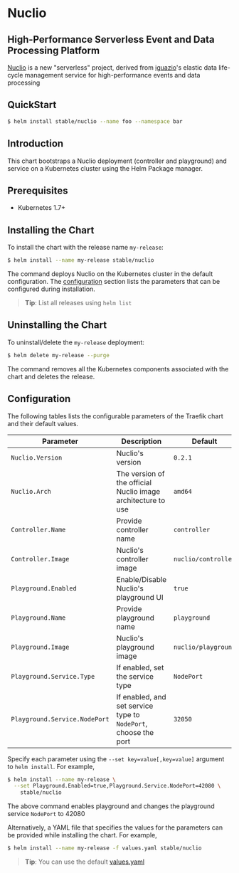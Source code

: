 # Nuclio

##  High-Performance Serverless Event and Data Processing Platform

[Nuclio](https://nuclio.io) is a new "serverless" project, derived from [iguazio](https://iguazio.com)'s elastic data life-cycle management service for high-performance events and data processing

## QuickStart

```bash
$ helm install stable/nuclio --name foo --namespace bar
```

## Introduction

This chart bootstraps a Nuclio deployment (controller and playground) and service on a Kubernetes cluster using the Helm Package manager.

## Prerequisites

- Kubernetes 1.7+

## Installing the Chart

To install the chart with the release name `my-release`:

```bash
$ helm install --name my-release stable/nuclio
```

The command deploys Nuclio on the Kubernetes cluster in the default configuration. The [configuration](#configuration) section lists the parameters that can be configured during installation.

> **Tip**: List all releases using `helm list`

## Uninstalling the Chart

To uninstall/delete the `my-release` deployment:

```bash
$ helm delete my-release --purge
```

The command removes all the Kubernetes components associated with the chart and deletes the release.

## Configuration
The following tables lists the configurable parameters of the Traefik chart and their default values.

| Parameter                       | Description                                                          | Default                                   |
| ------------------------------- | -------------------------------------------------------------------- | ----------------------------------------- |
| `Nuclio.Version`                | Nuclio's version                                                     | `0.2.1`                                   |
| `Nuclio.Arch`                   | The version of the official Nuclio image architecture to use         | `amd64`                                   |
| `Controller.Name`               | Provide controller name                                              | `controller`                              |
| `Controller.Image`              | Nuclio's controller image                                            | `nuclio/controller`                       |
| `Playground.Enabled`            | Enable/Disable Nuclio's playground UI                                | `true`                                    |
| `Playground.Name`               | Provide playground name                                              | `playground`                              |
| `Playground.Image`              | Nuclio's playground image                                            | `nuclio/playground`                       |
| `Playground.Service.Type`       | If enabled, set the service type                                     | `NodePort`                                |
| `Playground.Service.NodePort`   | If enabled, and set service type to `NodePort`, choose the port      | `32050`                                   |

Specify each parameter using the `--set key=value[,key=value]` argument to `helm install`. For example,

```bash
$ helm install --name my-release \
  --set Playground.Enabled=true,Playground.Service.NodePort=42080 \
    stable/nuclio
```

The above command enables playground and changes the playground service `NodePort` to 42080

Alternatively, a YAML file that specifies the values for the parameters can be provided while installing the chart. For example,

```bash
$ helm install --name my-release -f values.yaml stable/nuclio
```

> **Tip**: You can use the default [values.yaml](values.yaml)
